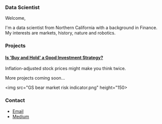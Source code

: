 ### Data Scientist

Welcome,

I'm a data scientist from Northern California with a background in Finance. My interests are markets, history, nature and robotics.

### Projects

#### [Is 'Buy and Hold' a Good Investment Strategy?](project1)
Inflation-adjusted stock prices might make you think twice.

More projects coming soon...

<img src="GS bear market risk indicator.png" height="150>

### Contact
- [Email](mailto:carteri246gmail.com)
- [Medium](https://medium.com/@daniel_carter)

